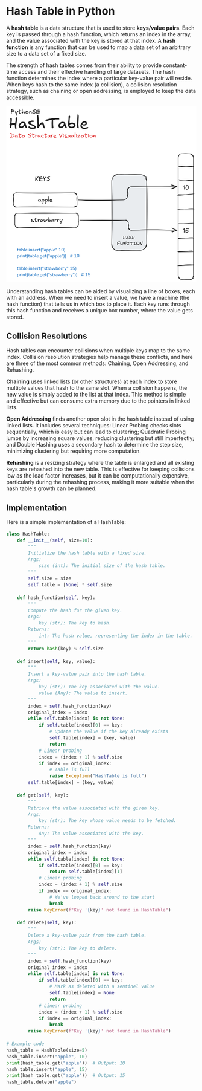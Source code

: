 # Hash Table in Python

A **hash table** is a data structure that is used to store **keys/value pairs**. Each key is passed through a hash function, which returns an index in the array, and the value associated with the key is stored at that index. A **hash function** is any function that can be used to map a data set of an arbitrary size to a data set of a fixed size.

The strength of hash tables comes from their ability to provide constant-time access and their effective handling of large datasets. The hash function determines the index where a particular key-value pair will reside. When keys hash to the same index (a collision), a collision resolution strategy, such as chaining or open addressing, is employed to keep the data accessible.

![Hash Table - visual representation](/DataStructures/HashTable/res/hash_table_visualization.png)


Understanding hash tables can be aided by visualizing a line of boxes, each with an address. When we need to insert a value, we have a machine (the hash function) that tells us in which box to place it. Each key runs through this hash function and receives a unique box number, where the value gets stored.

## Collision Resolutions
Hash tables can encounter collisions when multiple keys map to the same index. Collision resolution strategies help manage these conflicts, and here are three of the most common methods: Chaining, Open Addressing, and Rehashing.

**Chaining** uses linked lists (or other structures) at each index to store multiple values that hash to the same slot. When a collision happens, the new value is simply added to the list at that index. This method is simple and effective but can consume extra memory due to the pointers in linked lists.

**Open Addressing** finds another open slot in the hash table instead of using linked lists. It includes several techniques: Linear Probing checks slots sequentially, which is easy but can lead to clustering; Quadratic Probing jumps by increasing square values, reducing clustering but still imperfectly; and Double Hashing uses a secondary hash to determine the step size, minimizing clustering but requiring more computation.

**Rehashing** is a resizing strategy where the table is enlarged and all existing keys are rehashed into the new table. This is effective for keeping collisions low as the load factor increases, but it can be computationally expensive, particularly during the rehashing process, making it more suitable when the hash table's growth can be planned.

## Implementation
Here is a simple implementation of a HashTable:

```python
class HashTable:
    def __init__(self, size=10):
        """
        Initialize the hash table with a fixed size.
        Args:
            size (int): The initial size of the hash table.
        """
        self.size = size
        self.table = [None] * self.size
        
    def hash_function(self, key):
        """
        Compute the hash for the given key.
        Args:
            key (str): The key to hash.
        Returns:
            int: The hash value, representing the index in the table.
        """
        return hash(key) % self.size
    
    def insert(self, key, value):
        """
        Insert a key-value pair into the hash table.
        Args:
            key (str): The key associated with the value.
            value (Any): The value to insert.
        """
        index = self.hash_function(key)
        original_index = index
        while self.table[index] is not None:
            if self.table[index][0] == key:
                # Update the value if the key already exists
                self.table[index] = (key, value)
                return
            # Linear probing
            index = (index + 1) % self.size
            if index == original_index:
                # Table is full
                raise Exception("HashTable is full")
        self.table[index] = (key, value)

    def get(self, key):
        """
        Retrieve the value associated with the given key.
        Args:
            key (str): The key whose value needs to be fetched.
        Returns:
            Any: The value associated with the key.
        """
        index = self.hash_function(key)
        original_index = index
        while self.table[index] is not None:
            if self.table[index][0] == key:
                return self.table[index][1]
            # Linear probing
            index = (index + 1) % self.size
            if index == original_index:
                # We've looped back around to the start
                break
        raise KeyError(f"Key '{key}' not found in HashTable")
    
    def delete(self, key):
        """
        Delete a key-value pair from the hash table.
        Args:
            key (str): The key to delete.
        """
        index = self.hash_function(key)
        original_index = index
        while self.table[index] is not None:
            if self.table[index][0] == key:
                # Mark as deleted with a sentinel value
                self.table[index] = None
                return
            # Linear probing
            index = (index + 1) % self.size
            if index == original_index:
                break
        raise KeyError(f"Key '{key}' not found in HashTable")
    
# Example code
hash_table = HashTable(size=5)
hash_table.insert("apple", 10)
print(hash_table.get("apple"))  # Output: 10
hash_table.insert("apple", 15)
print(hash_table.get("apple"))  # Output: 15
hash_table.delete("apple")
```